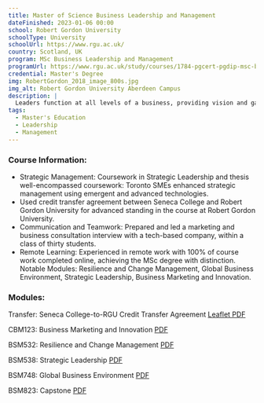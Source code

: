 ```yaml
---
title: Master of Science Business Leadership and Management
dateFinished: 2023-01-06 00:00
school: Robert Gordon University
schoolType: University
schoolUrl: https://www.rgu.ac.uk/
country: Scotland, UK
program: MSc Business Leadership and Management
programUrl: https://www.rgu.ac.uk/study/courses/1784-pgcert-pgdip-msc-business-leadership-and-management
credential: Master's Degree
img: RobertGordon_2018_image_800s.jpg
img_alt: Robert Gordon University Aberdeen Campus
description: |
  Leaders function at all levels of a business, providing vision and galvanising the energy of followers towards achieving that vision.
tags:
  - Master's Education
  - Leadership
  - Management
---
```


### Course Information:

- Strategic Management: Coursework in Strategic Leadership and thesis well-encompassed coursework: Toronto SMEs enhanced strategic management using emergent and advanced technologies.
- Used credit transfer agreement between Seneca College and Robert Gordon University for advanced standing in the course at Robert Gordon University.
- Communication and Teamwork: Prepared and led a marketing and business consultation interview with a tech-based company, within a class of thirty students.
- Remote Learning: Experienced in remote work with 100% of course work completed online, achieving the MSc degree with distinction.
Notable Modules: Resilience and Change Management, Global Business Environment, Strategic Leadership, Business Marketing and Innovation.

### Modules:

Transfer: Seneca College-to-RGU Credit Transfer Agreement <a href="/t/Robert%20Gordon%20University/RGU - MScBusinessLeadershipManagement - Seneca to RGU Partner Leaflet.pdf" target="_blank">Leaflet PDF</a>

CBM123: Business Marketing and Innovation <a href="/t/Robert%20Gordon%20University/RGU%20-%20MScBusinessLeadershipManagement%20-%20Business%20Marketing%20And%20Innovation%20-%20CBM123r1.pdf" target="_blank">PDF</a>

BSM532: Resilience and Change Management <a href="/t/Robert%20Gordon%20University/RGU%20-%20MScBusinessLeadershipManagement%20-%20Resilience%20And%20Change%20Management%20-%20BSM532r2.pdf" target="_blank">PDF</a>

BSM538: Strategic Leadership <a href="/t/Robert%20Gordon%20University/RGU%20-%20MScBusinessLeadershipManagement%20-%20Strategic%20Leadership%20-%20BSM538r1.pdf" target="_blank">PDF</a>

BSM748: Global Business Environment <a href="/t/Robert%20Gordon%20University/RGU%20-%20MScBusinessLeadershipManagement%20-%20Global%20Business%20Environment%20-%20BSM748r2.pdf" target="_blank">PDF</a>

BSM823: Capstone <a href="/t/Robert%20Gordon%20University/RGU%20-%20MScBusinessLeadershipManagement%20-%20Capstone%20-%20BSM823r4.pdf" target="_blank">PDF</a>
